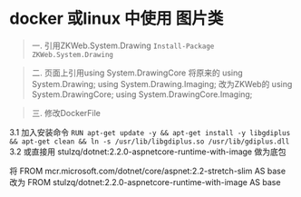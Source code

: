 ﻿# docker 或linux 中使用 图片类

>一. 引用ZKWeb.System.Drawing
`Install-Package ZKWeb.System.Drawing`

>二. 页面上引用using System.DrawingCore
将原来的
using System.Drawing;
using System.Drawing.Imaging;
改为ZKWeb的 
using System.DrawingCore;
using System.DrawingCore.Imaging;

>三. 修改DockerFile

3.1 加入安装命令
`RUN apt-get update -y && apt-get install -y libgdiplus && apt-get clean && ln -s /usr/lib/libgdiplus.so /usr/lib/gdiplus.dll`
3.2 或直接用 stulzq/dotnet:2.2.0-aspnetcore-runtime-with-image 做为底包

将 FROM mcr.microsoft.com/dotnet/core/aspnet:2.2-stretch-slim AS base
改为
FROM stulzq/dotnet:2.2.0-aspnetcore-runtime-with-image AS base
